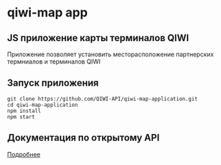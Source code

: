 # qiwi-map app

##  JS приложение карты терминалов QIWI
Приложение позволяет установить месторасположение партнерских термниалов и терминалов QIWI

## Запуск приложения 
~~~shell
git clone https://github.com/QIWI-API/qiwi-map-application.git
cd qiwi-map-application
npm install
npm start
~~~

## Документация по открытому API
<a href="https://developer.qiwi.com/qiwi-map/qiwi-map_ru.html">Подробнее</a>

